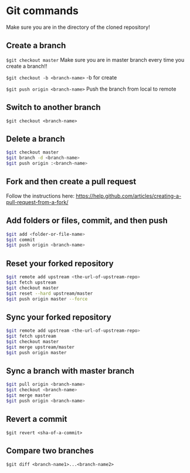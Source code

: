# Git commands
Make sure you are in the directory of the cloned repository!

## Create a branch


`$git checkout master` Make sure you are in master branch every time you create a branch!!

`$git checkout -b <branch-name>` -b for create

`$git push origin <branch-name>` Push the branch from local to remote

## Switch to another branch
`$git checkout <branch-name>`

## Delete a branch
```sh
$git checkout master
$git branch -d <branch-name>
$git push origin :<branch-name>
```

## Fork and then create a pull request
Follow the instructions here: https://help.github.com/articles/creating-a-pull-request-from-a-fork/

## Add folders or files, commit, and then push
```sh
$git add <folder-or-file-name>
$git commit
$git push origin <branch-name>
```

## Reset your forked repository
```sh
$git remote add upstream <the-url-of-upstream-repo>
$git fetch upstream
$git checkout master
$git reset --hard upstream/master
$git push origin master --force
```

## Sync your forked repository
```sh
$git remote add upstream <the-url-of-upstream-repo>
$git fetch upstream
$git checkout master
$git merge upstream/master
$git push origin master
```

## Sync a branch with master branch
```sh
$git pull origin <branch-name>
$git checkout <branch-name>
$git merge master
$git push origin <branch-name>
```

## Revert a commit
`$git revert <sha-of-a-commit>`

## Compare two branches
`$git diff <branch-name1>...<branch-name2>`
